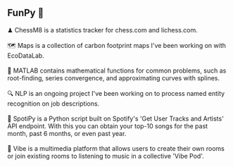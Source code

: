 ## FunPy 🤩
♟ ChessM8 is a statistics tracker for chess.com and lichess.com.<br/><br/>
🗺 Maps is a collection of carbon footprint maps I've been working on with EcoDataLab.<br/><br/>
🧮 MATLAB contains mathematical functions for common problems, such as root-finding, series convergence, and approximating curves with splines.<br/><br/>
🔍 NLP is an ongoing project I've been working on to process named entity recognition on job descriptions.<br/><br/>
🎵 SpotiPy is a Python script built on Spotify's 'Get User Tracks and Artists' API endpoint. With this you can obtain your top-10 songs for the past month, past 6 months, or even past year.<br/><br/>
🥳 Vibe is a multimedia platform that allows users to create their own rooms or join existing rooms to listening to music in a collective 'Vibe Pod'.<br/><br/>
